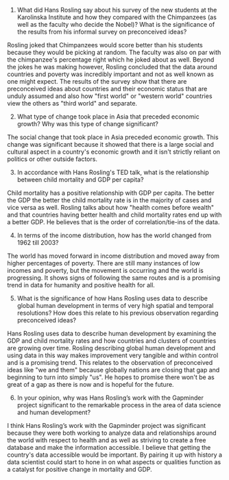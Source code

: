 1) What did Hans Rosling say about his survey of the new students at the Karolinska Institute and how they compared with the Chimpanzees (as well as the faculty who decide the Nobel)? What is the significance of the results from his informal survey on preconceived ideas?

Rosling joked that Chimpanzees would score better than his students because they would be picking at random. The faculty was also on par with the chimpanzee's percentage right which he joked about as well. Beyond the jokes he was making however, Rosling concluded that the data around countries and poverty was incredibly important and not as well known as one might expect. The results of the survey show that there are preconceived ideas about countries and their economic status that are unduly assumed and also how "first world" or "western world" countries view the others as "third world" and separate.

2) What type of change took place in Asia that preceded economic growth? Why was this type of change significant?

The social change that took place in Asia preceded economic growth. This change was significant because it showed that there is a large social and cultural aspect in a country's economic growth and it isn't strictly reliant on politics or other outside factors. 

3) In accordance with Hans Rosling's TED talk, what is the relationship between child mortality and GDP per capita?

Child mortality has a positive relationship with GDP per capita. The better the GDP the better the child mortality rate is in the majority of cases and vice versa as well. Rosling talks about how "health comes before wealth" and that countries having better health and child mortality rates end up with a better GDP. He believes that is the order of correlation/tie-ins of the data. 

4) In terms of the income distribution, how has the world changed from 1962 till 2003?

The world has moved forward in income distribution and moved away from higher percentages of poverty. There are still many instances of low incomes and poverty, but the movement is occurring and the world is progressing. It shows signs of following the same routes and is a promising trend in data for humanity and positive health for all. 

5)  What is the significance of how Hans Rosling uses data to describe global human development in terms of very high spatial and temporal resolutions? How does this relate to his previous observation regarding preconceived ideas?

Hans Rosling uses data to describe human development by examining the GDP and child mortality rates and how countries and clusters of countries are growing over time. Rosling describing global human development and using data in this way makes improvement very tangible and within control and is a promising trend. This relates to the observation of preconceived ideas like "we and them" because globally nations are closing that gap and beginning to turn into simply "us". He hopes to promise there won't be as great of a gap as there is now and is hopeful for the future. 


6) In your opinion, why was Hans Rosling’s work with the Gapminder project significant to the remarkable process in the area of data science and human development?

I think Hans Rosling’s work with the Gapminder project was significant because they were both working to analyze data and relationships around the world with respect to health and as well as striving to create a free database and make the information accessible. I believe that getting the country's data accessible would be important. By pairing it up with history a data scientist could start to hone in on what aspects or qualities function as a catalyst for positive change in mortality and GDP. 


